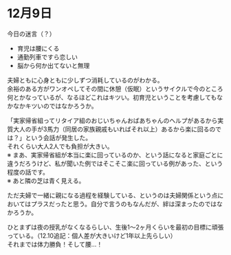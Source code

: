 # 12月9日

今日の迷言（？）

- 育児は腰にくる
- 通勤列車ですら恋しい
- 脳から何か出てないと無理

夫婦ともに心身ともに少しずつ消耗しているのがわかる。  
余裕のある方がワンオペしてその間に休憩（仮眠）というサイクルで今のところ何とかなっているが、なるほどこれはキツい。初育児ということを考慮してもなかなかキツいのではなかろうか。

「実家帰省組ってリタイア組のおじいちゃんおばあちゃんのヘルプがあるから実質大人の手が3馬力（同居の家族親戚もいればそれ以上）あるから楽に回るのでは？」という会話が発生した。  
それくらい大人2人でも負担が大きい。  
※ まあ、実家帰省組が本当に楽に回っているのか、という話になると家庭ごとに違うだろうけど、私が聞いた例ではそこそこ楽に回っている例があった、という程度の話です。  
※ あと隣の芝は青く見える。

ただ夫婦で一緒に親になる過程を経験している、というのは夫婦関係という点においてはプラスだったと思う。自分で言うのもなんだが、絆は深まったのではなかろうか。

ひとまずは夜の授乳がなくなるらしい、生後1〜2ヶ月くらいを最初の目標に頑張っている。（12.10追記：個人差が大きいけど1年以上先らしい）  
それまでは体力勝負！そして腰…！
